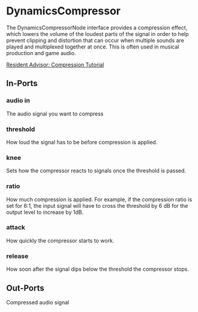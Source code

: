 # DynamicsCompressor

The DynamicsCompressorNode interface provides a compression effect, which lowers the volume of the loudest parts of the signal in order to help prevent clipping and distortion that can occur when multiple sounds are played and multiplexed together at once. This is often used in musical production and game audio. 

[Resident Advisor: Compression Tutorial](https://www.residentadvisor.net/feature.aspx?1595)

## In-Ports

### audio in

The audio signal you want to compress

### threshold

How loud the signal has to be before compression is applied.

### knee

Sets how the compressor reacts to signals once the threshold is passed.

### ratio

How much compression is applied. For example, if the compression ratio is set for 6:1, the input signal will have to cross the threshold by 6 dB for the output level to increase by 1dB.

### attack

How quickly the compressor starts to work.

### release

How soon after the signal dips below the threshold the compressor stops.

## Out-Ports

Compressed audio signal